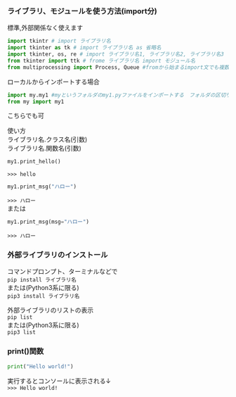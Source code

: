 ### ライブラリ、モジュールを使う方法(import分)   

標準,外部関係なく使えます   
```Python
import tkintr # import ライブラリ名
import tkinter as tk # import ライブラリ名 as 省略名
import tkinter, os, re # import ライブラリ名1, ライブラリ名2, ライブラリ名3
from tkinter import ttk # frome ライブラリ名 import モジュール名
from multiprocessing import Process, Queue #fromから始まるimport文でも複数まとめてインポートできる
```
ローカルからインポートする場合   
```Python
import my.my1 #myというフォルダのmy1.pyファイルをインポートする　フォルダの区切り文字は.(ドット)
from my import my1
```   
こちらでも可   

使い方   
ライブラリ名.クラス名(引数)   
ライブラリ名.関数名(引数)   
```Python
my1.print_hello()
```   
`>>> hello`   
```Python
my1.print_msg("ハロー")
```   
`>>> ハロー`   
または   
```Python
my1.print_msg(msg="ハロー")
```   
`>>> ハロー`   


### 外部ライブラリのインストール


コマンドプロンプト、ターミナルなどで   
`pip install ライブラリ名`   
または(Python3系に限る)   
`pip3 install ライブラリ名`   

外部ライブラリのリストの表示   
`pip list`   
または(Python3系に限る)   
`pip3 list`   

### print()関数
```Python
print("Hello world!")
```
実行するとコンソールに表示される↓   
`>>> Hello world!`   

